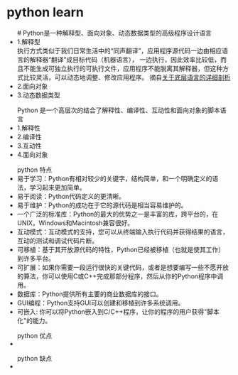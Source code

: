 # python learn

<ul>
  # Python是一种解释型、面向对象、动态数据类型的高级程序设计语言
  <li>1.解释型<br>执行方式类似于我们日常生活中的“同声翻译”，应用程序源代码一边由相应语言的解释器“翻译”成目标代码（机器语言），
  一边执行，因此效率比较低，而且不能生成可独立执行的可执行文件，应用程序不能脱离其解释器，但这种方式比较灵活，可以动态地调整、修改应用程序。
  摘自<a href="https://blog.csdn.net/qq_31783173/article/details/52980870">关于底层语言的详细剖析</a></li>
  <li>2.面向对象</li>
  <li>3.动态数据类型</li>
</ul>

<ul>
  Python 是一个高层次的结合了解释性、编译性、互动性和面向对象的脚本语言
  <li>1.解释性</li>
  <li>2.编译性</li>
  <li>3.互动性</li>
  <li>4.面向对象</li>
</ul>

<ul>
  python 特点
  <li>易于学习：Python有相对较少的关键字，结构简单，和一个明确定义的语法，学习起来更加简单。</li>
  <li>易于阅读：Python代码定义的更清晰。</li>
  <li>易于维护：Python的成功在于它的源代码是相当容易维护的。</li>
  <li>一个广泛的标准库：Python的最大的优势之一是丰富的库，跨平台的，在UNIX，Windows和Macintosh兼容很好。</li>
  <li>互动模式：互动模式的支持，您可以从终端输入执行代码并获得结果的语言，互动的测试和调试代码片断。</li>
  <li>可移植：基于其开放源代码的特性，Python已经被移植（也就是使其工作）到许多平台。</li>
  <li>可扩展：如果你需要一段运行很快的关键代码，或者是想要编写一些不愿开放的算法，你可以使用C或C++完成那部分程序，然后从你的Python程序中调用。</li>
  <li>数据库：Python提供所有主要的商业数据库的接口。</li>
  <li>GUI编程：Python支持GUI可以创建和移植到许多系统调用。</li>
  <li>可嵌入: 你可以将Python嵌入到C/C++程序，让你的程序的用户获得"脚本化"的能力。</li>
</ul>

<ul>
  python 优点
  <li></li>
</ul>

<ul>
  python 缺点
  <li></li>
</ul>
